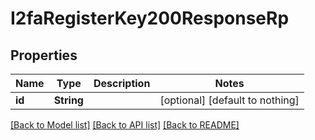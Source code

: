 # I2faRegisterKey200ResponseRp


## Properties
Name | Type | Description | Notes
------------ | ------------- | ------------- | -------------
**id** | **String** |  | [optional] [default to nothing]


[[Back to Model list]](../README.md#models) [[Back to API list]](../README.md#api-endpoints) [[Back to README]](../README.md)


